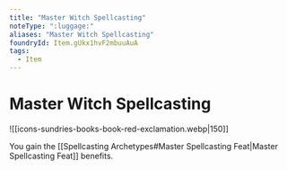 ```yaml
---
title: "Master Witch Spellcasting"
noteType: ":luggage:"
aliases: "Master Witch Spellcasting"
foundryId: Item.gUkx1hvF2mbuuAuA
tags:
  - Item
---
```


# Master Witch Spellcasting
![[icons-sundries-books-book-red-exclamation.webp|150]]

You gain the [[Spellcasting Archetypes#Master Spellcasting Feat|Master Spellcasting Feat]] benefits.
